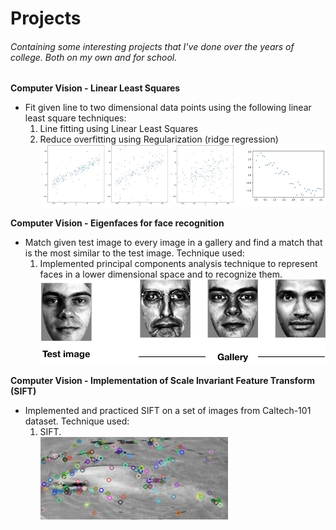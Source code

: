# Projects
###### *Containing some interesting projects that I've done over the years of college. Both on my own and for school.*

**Computer Vision - Linear Least Squares**
- Fit given line to two dimensional data points using the following linear least square techniques:
  1. Line fitting using Linear Least Squares
  2. Reduce overfitting using Regularization (ridge regression)
![Image of Data](https://github.com/LeeleeLiang/Personal_Project/blob/main/CompVision_Linear%20Least%20Squares/data.jpeg)




**Computer Vision - Eigenfaces for face recognition**
- Match given test image to every image in a gallery and find a match that is the most similar to the test image. Technique used:
  1. Implemented principal components analysis technique to represent faces in a lower dimensional space and to recognize them.       
![Image of Faces](https://github.com/LeeleeLiang/Personal_Project/blob/main/CompVision_Eigenfaces%20for%20face%20recognition/faces.png)

**Computer Vision - Implementation of Scale Invariant Feature Transform (SIFT)**
- Implemented and practiced SIFT on a set of images from Caltech-101 dataset. Technique used:
  1. SIFT.       
![Image of Dolphin_keypoints](https://github.com/LeeleeLiang/Personal_Project/blob/main/CompVision_SIFT/dolphin_keypoints.jpeg)
